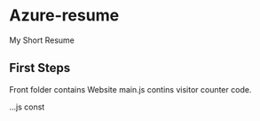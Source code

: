 # Azure-resume
My Short Resume

## First Steps

Front folder contains Website
main.js contins visitor counter code.

...js
const
